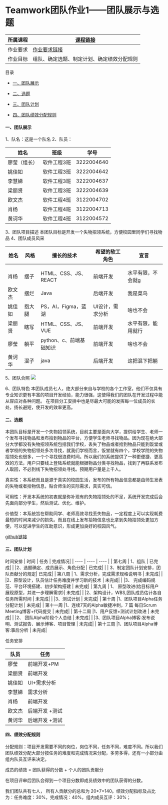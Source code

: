 # Teamwork团队作业1——团队展示与选题
|   所属课程   |<a href= "https://edu.cnblogs.com/campus/gdgy/SoftwareEngineering2024/">课程链接</a>   |      
| ---- | ---- | 
|  作业要求    |  <a href=" https://edu.cnblogs.com/campus/gdgy/SoftwareEngineering2024/homework/13138  ">作业要求链接</a>  |   
|  作业目标    |  组队、确定选题、制定计划、确定绩效分配规则    |  

目录      
* [一、团队展示](#团队展示)  

* [二、选题](#选题)  

* [三、团队计划](#团队计划)  

* [四、团队绩效分配规则](#团队绩效分配规则) 

<h4 id="团队展示">一、团队展示</h4>

1、队名：这是一个队名
2、队员：

|   姓名   |   班级   |   学号   |
| ---- | ---- |  ----  |
|    廖莹（组长）  |  软件工程3班    | 3222004640     |
|    姚佳如  |  软件工程3班    | 3222004642     |
|    李慧娣  |  软件工程3班    | 3222004637     |
|    梁丽贤  |  软件工程3班    | 3222004639     |
|    欧文杰  |  软件工程4班    | 3122004702     |
|     肖杨   |  软件工程4班    | 3122004713     |
|    黄诃华  |  软件工程4班    | 3122004572     |
3、团队项目描述
本团队目标是开发一个失物招领系统，方便校园里同学们寻找物品
4、团队成员风采

 |   姓名   |   风格   |   擅长的技术  |   希望的软工角色  |   宣言 |
| ---- | ---- |  ----  |  ----  |  ----  |
|      |     |      |      |       |      ||
|    |      |      |     |      |
| 肖杨  |   摆子   |  HTML、CSS、JS、REACT   |  前端开发   |  水平有限，不会就g    |
|  欧文杰 |  摆烂     |     Java  |  后端开发   |    我是菜鸟  |
|  姚佳如 |  抱大腿   |   PS，AI，Figma，蓝湖   |  UI设计，需求分析   |  啥也不会    |
|  梁丽贤  |  瞎写  |  HTML、CSS、JS、VUE  |  前端开发  |  水平有限，能用就行  |
|  廖莹    |  躺平  |  python、c、前端基础知识    | 前端开发   |  啥也不会    |
| 黄诃华 | 混子 | java | 后端开发 | 这把混下把躺 | 

5、团队合照
![](https://img2024.cnblogs.com/blog/3397785/202404/3397785-20240413111754354-1173637633.jpg)

6、团队特色
  本团队成员七人，绝大部分来自与学校的各个工作室，他们不仅具有专业知识更有丰富的项目开发经验，能力很强，这使得我们的团队在开发过程中能从容应对各种问题。
  在项目分工安排中也是尽最大可能的发挥每一位成员的长处，扬长避短，使开发的效率更高。
<h4 id="选题">二、选题</h4>
 本团队目标是开发一个失物招领系统，目前主要是面向大学，提供给学生、老师一个发布寻找物品和发布拾到物品的平台，方便学生老师寻找物品。因为现在绝大部分大学都没有失物招领系统包括我们学校，丢失了物品或者拾到物品只能到饭堂或者学校的失物招领处多次寻找，就我们学校而言，饭堂就有四个，学校学院的失物招领处也很多，一个个寻找很浪费时间。所以我们的系统提供了一种更便捷、更高效的方法，用户只要线上登陆系统就能根据物品分类寻找物品，找到了再联系发布人取回，不必到线下失物招领处寻找。预期用户量是上千人。

真实性：本系统而且是源于真实的校园生活，发布的所有物品信息都是由师生发表的失物或者拾物信息，贴合师生的实际需求，真实可信。

可用性：开发本系统的初衷就是弥补现有的失物招领处的不足，系统开发完成后会先面向部分学生，然后测试、优化、维护。

价值型：本系统旨在帮助同学、老师高效寻找丢失物品，一定程度上可以实现耗费最短的时间来减少的损失。而且在线上发布拾物信息也比拿到失物招领处更加方便，可以促进学生的互助意识，形成更加良好的校园风气。

<a href="https://github.com/Team-of-rjgc/Teamwork">github链接</a>

<h4 id="团队计划">三、团队计划</h4>

时间安排
|   时间   | 任务     |      完成情况|
| ---- | ---- |   ----  |
|   第七周   |  1、组队    |      已完成|
|           |2、选题确定、成员展示、角色分配  | 已完成|
|           | 3、制定团队计划安排，团队贡献分的规定| 已完成|
|    第八周  | 1、需求分析，完成需求规格说明书 | 未完成|
|           |2、原型设计，队员估计任务难度并学习新的技术 | 未完成|
|           |3、 完成编码规范、平台环境搭建、初步架构搭建 | 未完成|
|   第九周        | 1、 原型改进(给目标用户展现原型，并进一步理解需求)| 未完成|
|           |2、架构设计，WBS,团队成员估计各自任务所需时间  | 未完成|
|           |3、测试计划  | 未完成|
|     第十周      |1、团队项目Alpha任务分配计划  | 未完成|
|       第十一周    |1、连续7天的Alpha敏捷冲刺，7 篇 每日Scrum Meeting博客+代码提交  | 未完成|
|     第十二周      |1、用户反馈+测试计划改进  | 未完成|
|           |2、 团队Alpha阶段个人总结 | 未完成|
|           |3、团队项目Alpha博客:发布说明、测试报告、展示博客、项目管理  | 未完成|
|    第十三周       |1、团队项目Alpha博客:事后分析  | 未完成|

任务安排

|   队员   |  任务    |   
| ---- | ---- | 
|  廖莹    |   前端开发+PM   |      
|  梁丽贤    |   前端开发   |   
|  姚佳如    |   UI+需求分析   |   
|   李慧娣   |  需求分析    |   
|   肖杨   |    前端开发  |   
|  欧文杰    |   后端开发 +测试  |   
|  黄诃华    |   后端开发 +测试  |  
<h4 id="团队绩效分配规则">四、绩效分配规则</h4>
分配规则：项目开发需要不同的岗位，岗位不同，任务不同，难度不同。所以我们团队绩效分配大部分按任务的难度和完成情况来分配，多劳多得，还有一小部分由组内队员互评来决定。

成员的绩效 = 团队获得的分数 + 个人的团队贡献分

在项目评审后团队会得到一个项目分数即成员绩效中的团队获得的分数。

我们团队共有七人， 所有人贡献分的总和为 20*7=140。绩效分配指标及占比为：任务难度：30%，完成情况：40%，组内成员互评：30%；
